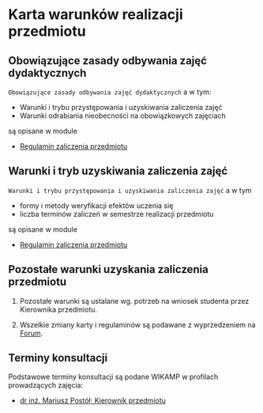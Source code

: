 # Karta warunków realizacji przedmiotu

## Obowiązujące zasady odbywania zajęć dydaktycznych

`Obowiązujące zasady odbywania zajęć dydaktycznych` a w tym: 

- Warunki i trybu przystępowania i uzyskiwania zaliczenia zajęć
- Warunki odrabiania nieobecności na obowiązkowych zajęciach

są opisane w module

- [Regulamin zaliczenia przedmiotu](https://ftims.edu.p.lodz.pl/mod/page/view.php?id=48072)
  
## Warunki i tryb uzyskiwania zaliczenia zajęć

`Warunki i trybu przystępowania i uzyskiwania zaliczenia zajęć` a w tym

- formy i metody weryfikacji efektów uczenia się  
- liczba terminów zaliczeń w semestrze realizacji przedmiotu

są opisane w module

- [Regulamin zaliczenia przedmiotu](https://ftims.edu.p.lodz.pl/mod/page/view.php?id=48072)

## Pozostałe warunki uzyskania zaliczenia przedmiotu

1. Pozostałe warunki są ustalane wg. potrzeb na wniosek studenta przez Kierownika przedmiotu. 

1. Wszelkie zmiany karty i regulaminów są podawane z wyprzedzeniem na [Forum](https://ftims.edu.p.lodz.pl/mod/forum/view.php?id=27479).

## Terminy konsultacji

Podstawowe terminy konsultacji są podane WIKAMP w profilach prowadzących zajęcia:

- [dr inż. Mariusz Postół; Kierownik przedmiotu](https://ftims.edu.p.lodz.pl/user/profile.php?id=2938)
